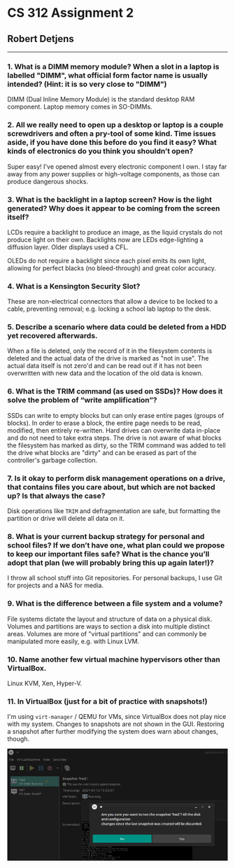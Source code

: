 # CS 312 Assignment 2

## Robert Detjens

---

### 1. What is a DIMM memory module? When a slot in a laptop is labelled "DIMM", what official form factor name is usually intended? (Hint: it is so very close to "DIMM")

DIMM (Dual Inline Memory Module) is the standard desktop RAM component. Laptop memory comes in SO-DIMMs.

### 2. All we really need to open up a desktop or laptop is a couple screwdrivers and often a pry-tool of some kind. Time issues aside, if you have done this before do you find it easy? What kinds of electronics do you think you shouldn’t open?

Super easy! I've opened almost every electronic component I own. I stay far away from any power supplies or
high-voltage components, as those can produce dangerous shocks.

### 3. What is the backlight in a laptop screen? How is the light generated? Why does it appear to be coming from the screen itself?

LCDs require a backlight to produce an image, as the liquid crystals do not produce light on their own. Backlights now
are LEDs edge-lighting a diffusion layer. Older displays used a CFL.

OLEDs do not require a backlight since each pixel emits its own light, allowing for perfect blacks (no bleed-through)
and great color accuracy.

### 4. What is a Kensington Security Slot?

These are non-electrical connectors that allow a device to be locked to a cable, preventing removal; e.g. locking a
school lab laptop to the desk.

### 5. Describe a scenario where data could be deleted from a HDD yet recovered afterwards.

When a file is deleted, only the record of it in the filesystem contents is deleted and the actual data of the drive is
marked as "not in use". The actual data itself is not zero'd and can be read out if it has not been overwritten with
new data and the location of the old data is known.

### 6. What is the TRIM command (as used on SSDs)? How does it solve the problem of “write amplification”?

SSDs can write to empty blocks but can only erase entire pages (groups of blocks). In order to erase a block, the
entire page needs to be read, modified, then entirely re-written. Hard drives can overwrite data in-place and do not
need to take extra steps. The drive is not aware of what blocks the filesystem has marked as dirty, so the TRIM command
was added to tell the drive what blocks are "dirty" and can be erased as part of the controller's garbage collection.

### 7. Is it okay to perform disk management operations on a drive, that contains files you care about, but which are not backed up? Is that always the case?

Disk operations like `TRIM` and defragmentation are safe, but formatting the partition or drive will delete all data on
it.

### 8. What is your current backup strategy for personal and school files? If we don’t have one, what plan could we propose to keep our important files safe? What is the chance you’ll adopt that plan (we will probably bring this up again later!)?

I throw all school stuff into Git repositories. For personal backups, I use Git for projects and a NAS for media.

### 9. What is the difference between a file system and a volume?

File systems dictate the layout and structure of data on a physical disk. Volumes and partitions are ways to section a
disk into multiple distinct areas. Volumes are more of "virtual partitions" and can commonly be manipulated more
easily, e.g. with Linux LVM.

### 10. Name another few virtual machine hypervisors other than VirtualBox.

Linux KVM, Xen, Hyper-V.

### 11. In VirtualBox (just for a bit of practice with snapshots!)

I'm using `virt-manager` / QEMU for VMs, since VirtualBox does not play nice with my system. Changes to snapshots are
not shown in the GUI. Restoring a snapshot after further modifying the system does warn about changes, though.

![](images/snapshot.png)
